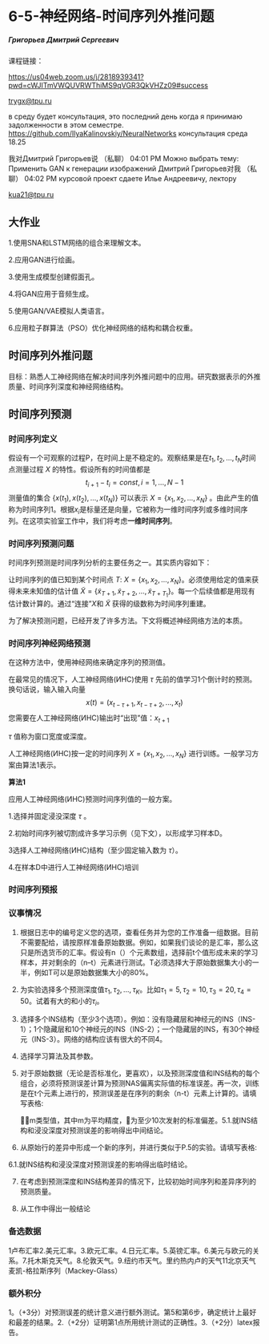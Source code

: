 # 6-5-神经网络-时间序列外推问题

##### Григорьев Дмитрий Сергеевич

课程链接：

https://us04web.zoom.us/j/2818939341?pwd=cWJITmVWQUVRWThiMS9qVGR3QkVHZz09#success

trygx@tpu.ru

в среду будет консультация, это последний день когда я принимаю задолженности в этом семестре.
https://github.com/IlyaKalinovskiy/NeuralNetworks
консультация среда 18.25

我对Дмитрий Григорьев说 （私聊） 04:01 PM
Можно выбрать тему: Применить GAN к генерации изображений
Дмитрий Григорьев对我 （私聊） 04:02 PM
курсовой проект сдаете Илье Андреевичу, лектору

kua21@tpu.ru

## 大作业

1.使用SNA和LSTM网络的组合来理解文本。

2.应用GAN进行绘画。

3.使用生成模型创建假面孔。

4.将GAN应用于音频生成。

5.使用GAN/VAE模拟人类语言。

6.应用粒子群算法（PSO）优化神经网络的结构和耦合权重。

## 时间序列外推问题

目标：熟悉人工神经网络在解决时间序列外推问题中的应用。研究数据表示的外推质量、时间序列深度和神经网络结构。

## 时间序列预测

### 时间序列定义

假设有一个可观察的过程P，在时间上是不稳定的。观察结果是在$t_1,t_2,...,t_N$时间点测量过程 $X$ 的特性。假设所有的时间值都是
$$
t_{i+1}-t_i=const, i=1,...,N-1
$$
测量值的集合 $\{x(t_1),x(t_2),...,x(t_N)\}$ 可以表示 $X=\{x_1,x_2,...,x_N\}$ 。由此产生的值称为时间序列1。根据$x_i$是标量还是向量，它被称为一维时间序列或多维时间序列。在这项实验室工作中，我们将考虑**一维时间序列**。

### 时间序列预测问题

时间序列预测是时间序列分析的主要任务之一。其实质内容如下：

让时间序列的值已知到某个时间点 $T$: $X=\{x_1,x_2,...,x_N\}$。必须使用给定的值来获得未来未知值的估计值 $\widetilde X=\{\widetilde x_{T+1},\widetilde x_{T+2},...,\widetilde x_{T+T_1}\}$。每一个后续值都是用现有估计数计算的。通过“连接”$X$和 $\widetilde X$ 获得的级数称为时间序列重建。

为了解决预测问题，已经开发了许多方法。下文将概述神经网络方法的本质。

### 时间序列神经网络预测

在这种方法中，使用神经网络来确定序列的预测值。

在最常见的情况下，人工神经网络(ИНС)使用 $\tau$ 先前的值学习1个倒计时的预测。换句话说，输入输入向量
$$
x(t)=(x_{t-\tau+1},x_{t-\tau+2},...,x_t)
$$
您需要在人工神经网络(ИНС)输出时“出现”值：$x_{t+1}$

 $\tau$ 值称为窗口宽度或深度。

人工神经网络(ИНС)按一定的时间序列 $X=\{x_1,x_2,...,x_N\}$ 进行训练。一般学习方案由算法1表示。

**算法1**

应用人工神经网络(ИНС)预测时间序列值的一般方案。

1.选择并固定浸没深度 $\tau$ 。

2.初始时间序列被切割成许多学习示例（见下文），以形成学习样本D。

3选择人工神经网络(ИНС)结构（至少固定输入数为 $\tau$）。

4.在样本D中进行人工神经网络(ИНС)培训

### 时间序列预报

### 议事情况

1. 根据日志中的编号定义您的选项，查看任务并为您的工作准备一组数据。目前不需要配给，请按原样准备原始数据。例如，如果我们谈论的是汇率，那么这只是所选货币的汇率。假设有n（）个元素数组，选择前t个值形成未来的学习样本，并对剩余的（n–t）元素进行测试。T必须选择大于原始数据集大小的一半，例如T可以是原始数据集大小的80%。

2. 为实验选择多个预测深度值$\tau_1,\tau_2,...,\tau_K$。比如$\tau_1=5,\tau_2=10,\tau_3=20,\tau_4=50$。试着有大的和小的$\tau_i$。

3. 选择多个INS结构（至少3个选项）。例如：没有隐藏层和神经元的INS（INS-1）；1个隐藏层和10个神经元的INS（INS-2）；一个隐藏层的INS，有30个神经元（INS-3）。网络的结构应该有很大的不同4。

4. 选择学习算法及其参数。

5. 对于原始数据（无论是否标准化，更喜欢），以及预测深度值和INS结构的每个组合，必须将预测误差计算为预测NAS偏离实际值的标准误差。再一次，训练是在t个元素上进行的，预测误差是在序列的剩余（n-t）元素上计算的。请填写表格:

   

   m类型值，其中m为平均精度，为至少10次发射的标准偏差。5.1.就INS结构和浸没深度对预测误差的影响得出中间结论。

6.  从原始行的差异中形成一个新的序列，并进行类似于P.5的实验。请填写表格:

   

   6.1.就INS结构和浸没深度对预测误差的影响得出临时结论。

7. 在考虑到预测深度和INS结构差异的情况下，比较初始时间序列和差异序列的预测质量。

8. 从工作中得出一般结论

### 备选数据

1卢布汇率2.美元汇率。3.欧元汇率。4.日元汇率。5.英镑汇率。6.美元与欧元的关系。7.托木斯克天气。8.伦敦天气。9.纽约市天气。里约热内卢的天气11北京天气麦凯-格拉斯序列（Mackey-Glass）

### 额外积分

1。（+3分）对预测误差的统计意义进行额外测试。第5和第6步，确定统计上最好和最差的结果。2.（+2分）证明第1点所用统计测试的正确性。3.（+2分）latex报告。